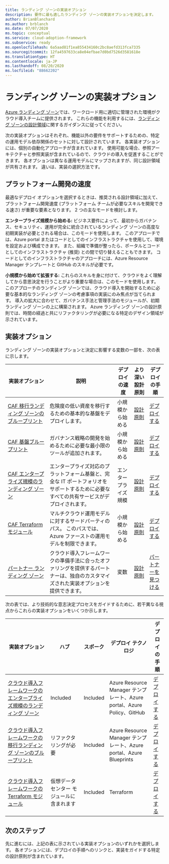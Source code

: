 ```yaml
---
title: ランディング ゾーンの実装オプション
description: 要件に最も適したランディング ゾーンの実装オプションを決定します。
author: BrianBlanchard
ms.author: brblanch
ms.date: 07/07/2020
ms.topic: conceptual
ms.service: cloud-adoption-framework
ms.subservice: ready
ms.openlocfilehash: 6a5aad81f1ea855434160c2bc8aefd313fca7335
ms.sourcegitcommit: 12fa4597633ca8e04efbae7d0bd7526d3581618e
ms.translationtype: HT
ms.contentlocale: ja-JP
ms.lasthandoff: 08/20/2020
ms.locfileid: "88662202"
---
```

# <a name="landing-zone-implementation-options"></a>ランディング ゾーンの実装オプション

[Azure ランディング ゾーン](./index.md)では、ワークロード用に適切に管理された環境がクラウド導入チームに提供されます。 これらの機能を利用するには、[ランディング ゾーンの設計領域](./design-areas.md)に関するガイダンスに従ってください。

次の実装オプションはそれぞれ、機能以外の要件をサポートするための、特定の運用モデル依存関係のセットに対して設計されています。 各実装オプションには、個別の自動化アプローチが含まれています。 使用可能な場合、参照アーキテクチャと参照実装が含まれているので、クラウドの導入を促進することができます。 各オプションは異なる運用モデルにマップされますが、同じ設計領域が共有されます。 違いは、実装の選択方法です。

## <a name="platform-development-velocity"></a>プラットフォーム開発の速度

最適なデプロイ オプションを選択するときは、推奨される設計領域に加えて、プラットフォーム開発速度 (プラットフォーム チームが必要なスキルを開発できる速さ) が重要な要素となります。 2 つの主なモードを検討します。

**エンタープライズ規模から始める:** ビジネス要件によって、最初からガバナンス、セキュリティ、運用が完全に統合されているランディング ゾーンの高度な初期実装が必要とされる場合は、このモードを使用します。 このアプローチでは、Azure portal またはコードとしてのインフラストラクチャを使用して、環境を設定および構成できます。 また、組織で準備が整ったら、ポータルとコードとしてのインフラストラクチャ (推奨) との間で切り替えることもできます。 コードとしてのインフラストラクチャのアプローチには、Azure Resource Manager テンプレートと GitHub のスキルが必要です。

**小規模から始めて拡張する:** これらのスキルを身に付けて、クラウドをよく理解してから意思決定を行うことがより重要な場合は、このモードを使用します。 このアプローチのランディング ゾーンでは、クラウド導入を開始するために必要な基本的なランディング ゾーンの考慮事項の実装にのみ焦点が当てられます。 導入の拡大に合わせて、ガバナンス手法と管理手法のモジュールが、初期ランディング ゾーンの上に構築されます。 Azure ランディング ゾーンの設計原則では、時間の経過と共にリファクタリングが必要になる特定のデザイン領域が示されています。

## <a name="implementation-options"></a>実装オプション

ランディング ゾーンの実装オプションと決定に影響する変数の一部を、次の表に示します。

| 実装オプション | 説明 | デプロイの速度 | より深い設計原則 | デプロイの手順 |
|---|---|---|---|---|
| [CAF 移行ランディング ゾーンのブループリント](./migrate-landing-zone.md) | 危険度の低い資産を移行するための基本的な基盤をデプロイします。 | 小規模から始める | [設計原則](./migrate-landing-zone.md#design-principles) | [デプロイする](./migrate-landing-zone.md) |
| [CAF 基盤ブループリント](./foundation-blueprint.md) | ガバナンス戦略の開発を始めるために必要な最小限のツールが追加されます。 | 小規模から始める | [設計原則](./foundation-blueprint.md#design-principles) | [デプロイする](./foundation-blueprint.md) |
| [CAF エンタープライズ規模のランディング ゾーン](../enterprise-scale/index.md) | エンタープライズ対応のプラットフォーム基盤と、完全な IT ポートフォリオをサポートするために必要なすべての共有サービスがデプロイされます。 | エンタープライズ規模 | [設計原則](../enterprise-scale/design-principles.md) | [デプロイする](https://github.com/Azure/Enterprise-Scale/blob/main/docs/reference/contoso/Readme.md) |
| [CAF Terraform モジュール](./terraform-landing-zone.md) | マルチクラウド運用モデルに対するサードパーティのパス。 このパスでは、Azure ファーストの運用モデルを制限できます。 | 小規模から始める | [設計原則](./terraform-landing-zone.md#design-decisions) | [デプロイする](./terraform-landing-zone.md#customize-and-deploy-your-first-landing-zone) |
| [パートナー ランディング ゾーン](./partner-landing-zone.md) | クラウド導入フレームワークの準備手法に合ったオファリングを提供するパートナーは、独自のカスタマイズされた実装オプションを提供できます。 | 変数 | [設計原則](./partner-landing-zone.md) | [パートナーを見つける](https://www.microsoft.com/azure/partners/adopt?filters=ready) |

次の表では、より技術的な意志決定プロセスをガイドするために、若干異なる視点からこれらの実装オプションをいくつか示します。

| 実装オプション | ハブ | スポーク | デプロイ テクノロジ | デプロイの手順 |
|---|---|---|---|---|
| [クラウド導入フレームワークのエンタープライズ規模のランディング ゾーン](../enterprise-scale/index.md) | Included  | Included | Azure Resource Manager テンプレート、Azure portal、Azure Policy、GitHub | [デプロイする](../enterprise-scale/implementation-guidelines.md) |
| [クラウド導入フレームワークの移行ランディング ゾーンのブループリント](./migrate-landing-zone.md) | リファクタリングが必要 | Included | Azure Resource Manager テンプレート、Azure portal、Azure Blueprints | [デプロイする](./migrate-landing-zone.md) |
| [クラウド導入フレームワークの Terraform モジュール](./terraform-landing-zone.md)  | 仮想データセンター モジュールに含まれます | Included | Terraform | [デプロイする](./terraform-landing-zone.md#customize-and-deploy-your-first-landing-zone) |

## <a name="next-steps"></a>次のステップ

先に進むには、上記の表に示されている実装オプションのいずれかを選択します。 各オプションには、デプロイの手順へのリンクと、実装をガイドする特定の設計原則が含まれています。
